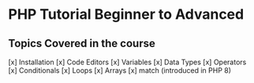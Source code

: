 # PHP Tutorial Beginner to Advanced

## Topics Covered in the course

[x] Installation 
[x] Code Editors
[x] Variables
[x] Data Types
[x] Operators
[x] Conditionals
[x] Loops
[x] Arrays
[x] match (introduced in PHP 8)
